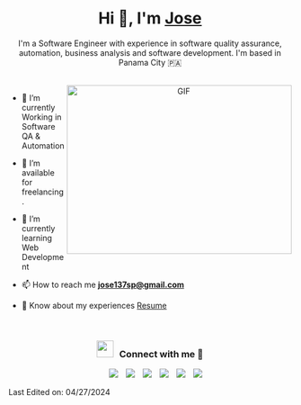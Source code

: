 

<h1 align="center">Hi 👋, I'm <a href="https://github.com/jose137sp" target="blank">
Jose</a></h1>
<p align="center">I'm a Software Engineer with experience in software quality
assurance, automation, business analysis and software development. I'm based in Panama City &#127477;&#127462</p>
<br>

<a target="_blank" align="center">
  <img align="right" top="500" height="300" width="400" alt="GIF" src="https://media.giphy.com/media/SWoSkN6DxTszqIKEqv/giphy.gif">
</a>

- 🔭 I’m currently Working in Software QA & Automation

- 🤝 I’m available for freelancing.

- 🌱 I’m currently learning Web Development <a></a>

- 📫 How to reach me **jose137sp@gmail.com**

- 📄 Know about my experiences <a href="https://drive.google.com/file/d/1Jo9iBaeUpD1jp1AkR92mri3und3ERONe/view?usp=sharing" target="blank">Resume</a>
<br/>
<h3 align="center" > <img src="https://media.giphy.com/media/iY8CRBdQXODJSCERIr/giphy.gif" width="30" height="30" style="margin-right: 10px;">Connect with me 🤝 </h3>

<p align="center">

 <div align="center"  class="icons-social" style="margin-left: 10px;">
        <a style="margin-left: 10px;"  target="_blank" href="https://www.linkedin.com/in/josesaavedra-dev/">
			<img src="https://img.icons8.com/doodle/40/000000/linkedin--v2.png"></a>
        <a style="margin-left: 10px;" target="_blank" href="https://github.com/jose137sp">
		<img src="https://img.icons8.com/doodle/40/000000/github--v1.png"></a>
		<a style="margin-left: 10px;" target="_blank" href="https://stackoverflow.com/users/20103459/jos%c3%a9-saavedra?tab=profile">
				<img src="https://img.icons8.com/external-tal-revivo-color-tal-revivo/40/000000/external-stack-overflow-is-a-question-and-answer-site-for-professional-logo-color-tal-revivo.png"></a>    
   <a style="margin-left: 10px;" target="_blank" href="https://www.instagram.com/josesaavedra_/">
			<img src="https://img.icons8.com/doodle/40/000000/instagram-new--v2.png"></a>	
   <a style="margin-left: 10px;" target="_blank" href="https://twitter.com/jose137sp_">
			<img src="https://img.icons8.com/doodle/1x/twitter-squared--v2.png" ></a>
   <a style="margin-left: 10px;" target="_blank" href="https://www.youtube.com/channel/UCsuWtURymITO0cBBnPMjXMQ">
				<img src="https://img.icons8.com/doodle/1x/youtube--v2.png" ></a>
      </div>

</p>



Last Edited on: 04/27/2024

